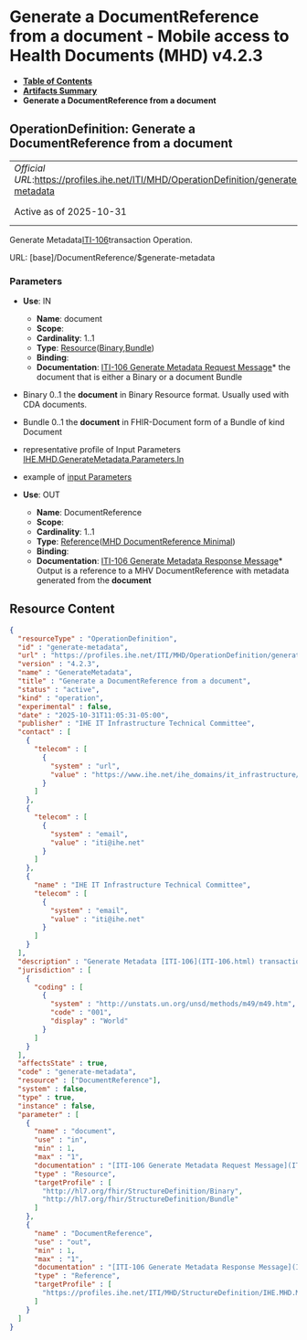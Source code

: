 # Generate a DocumentReference from a document - Mobile access to Health Documents (MHD) v4.2.3

* [**Table of Contents**](toc.md)
* [**Artifacts Summary**](artifacts.md)
* **Generate a DocumentReference from a document**

## OperationDefinition: Generate a DocumentReference from a document 

| | |
| :--- | :--- |
| *Official URL*:https://profiles.ihe.net/ITI/MHD/OperationDefinition/generate-metadata | *Version*:4.2.3 |
| Active as of 2025-10-31 | *Computable Name*:GenerateMetadata |

 
Generate Metadata[ITI-106](ITI-106.md)transaction Operation. 

URL: [base]/DocumentReference/$generate-metadata

### Parameters

* **Use**: IN
  * **Name**: document
  * **Scope**: 
  * **Cardinality**: 1..1
  * **Type**: [Resource](http://hl7.org/fhir/R4/resource.html)([Binary](http://hl7.org/fhir/R4/binary.html),[Bundle](http://hl7.org/fhir/R4/bundle.html))
  * **Binding**: 
  * **Documentation**: [ITI-106 Generate Metadata Request Message](ITI-106.md#2310641-generate-metadata-request-message)* the document that is either a Binary or a document Bundle 
* Binary 0..1 the **document** in Binary Resource format. Usually used with CDA documents.
* Bundle 0..1 the **document** in FHIR-Document form of a Bundle of kind Document
 
* representative profile of Input Parameters [IHE.MHD.GenerateMetadata.Parameters.In](StructureDefinition-IHE.MHD.GenerateMetadata.Parameters.In.md)
* example of [input Parameters](StructureDefinition-IHE.MHD.GenerateMetadata.Parameters.In-examples.md)

* **Use**: OUT
  * **Name**: DocumentReference
  * **Scope**: 
  * **Cardinality**: 1..1
  * **Type**: [Reference](http://hl7.org/fhir/R4/references.html#Reference)([MHD DocumentReference Minimal](StructureDefinition-IHE.MHD.Minimal.DocumentReference.md))
  * **Binding**: 
  * **Documentation**: [ITI-106 Generate Metadata Response Message](ITI-106.md#2310642-generate-metadata-response-message)* Output is a reference to a MHV DocumentReference with metadata generated from the **document**




## Resource Content

```json
{
  "resourceType" : "OperationDefinition",
  "id" : "generate-metadata",
  "url" : "https://profiles.ihe.net/ITI/MHD/OperationDefinition/generate-metadata",
  "version" : "4.2.3",
  "name" : "GenerateMetadata",
  "title" : "Generate a DocumentReference from a document",
  "status" : "active",
  "kind" : "operation",
  "experimental" : false,
  "date" : "2025-10-31T11:05:31-05:00",
  "publisher" : "IHE IT Infrastructure Technical Committee",
  "contact" : [
    {
      "telecom" : [
        {
          "system" : "url",
          "value" : "https://www.ihe.net/ihe_domains/it_infrastructure/"
        }
      ]
    },
    {
      "telecom" : [
        {
          "system" : "email",
          "value" : "iti@ihe.net"
        }
      ]
    },
    {
      "name" : "IHE IT Infrastructure Technical Committee",
      "telecom" : [
        {
          "system" : "email",
          "value" : "iti@ihe.net"
        }
      ]
    }
  ],
  "description" : "Generate Metadata [ITI-106](ITI-106.html) transaction Operation.",
  "jurisdiction" : [
    {
      "coding" : [
        {
          "system" : "http://unstats.un.org/unsd/methods/m49/m49.htm",
          "code" : "001",
          "display" : "World"
        }
      ]
    }
  ],
  "affectsState" : true,
  "code" : "generate-metadata",
  "resource" : ["DocumentReference"],
  "system" : false,
  "type" : true,
  "instance" : false,
  "parameter" : [
    {
      "name" : "document",
      "use" : "in",
      "min" : 1,
      "max" : "1",
      "documentation" : "[ITI-106 Generate Metadata Request Message](ITI-106.html#2310641-generate-metadata-request-message)\n- the document that is either a Binary or a document Bundle\n  - Binary 0..1 the *document* in Binary Resource format. Usually used with CDA documents.\n  - Bundle 0..1 the *document* in FHIR-Document form of a Bundle of kind Document\n- representative profile of Input Parameters [IHE.MHD.GenerateMetadata.Parameters.In](StructureDefinition-IHE.MHD.GenerateMetadata.Parameters.In.html)\n- example of [input Parameters](StructureDefinition-IHE.MHD.GenerateMetadata.Parameters.In-examples.html)",
      "type" : "Resource",
      "targetProfile" : [
        "http://hl7.org/fhir/StructureDefinition/Binary",
        "http://hl7.org/fhir/StructureDefinition/Bundle"
      ]
    },
    {
      "name" : "DocumentReference",
      "use" : "out",
      "min" : 1,
      "max" : "1",
      "documentation" : "[ITI-106 Generate Metadata Response Message](ITI-106.html#2310642-generate-metadata-response-message)\n- Output is a reference to a MHV DocumentReference with metadata generated from the *document*",
      "type" : "Reference",
      "targetProfile" : [
        "https://profiles.ihe.net/ITI/MHD/StructureDefinition/IHE.MHD.Minimal.DocumentReference"
      ]
    }
  ]
}

```
